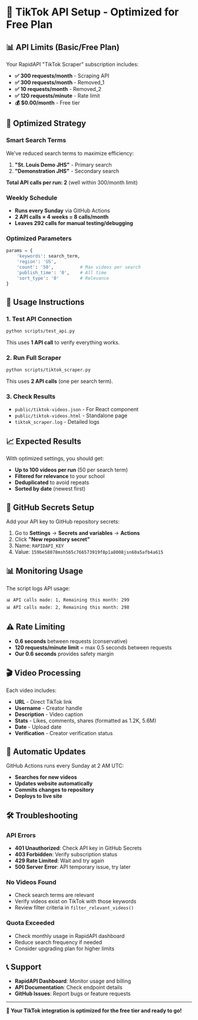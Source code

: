 # 🎵 TikTok API Setup - Optimized for Free Plan

## 📊 **API Limits (Basic/Free Plan)**

Your RapidAPI "TikTok Scraper" subscription includes:

- **✅ 300 requests/month** - Scraping API
- **✅ 300 requests/month** - Removed_1 
- **✅ 10 requests/month** - Removed_2
- **✅ 120 requests/minute** - Rate limit
- **💰 $0.00/month** - Free tier

## 🎯 **Optimized Strategy**

### **Smart Search Terms**
We've reduced search terms to maximize efficiency:
1. **"St. Louis Demo JHS"** - Primary search
2. **"Demonstration JHS"** - Secondary search

**Total API calls per run: 2** (well within 300/month limit)

### **Weekly Schedule**
- **Runs every Sunday** via GitHub Actions
- **2 API calls × 4 weeks = 8 calls/month**
- **Leaves 292 calls for manual testing/debugging**

### **Optimized Parameters**
```python
params = {
    'keywords': search_term,
    'region': 'US',
    'count': '50',          # Max videos per search
    'publish_time': '0',    # All time
    'sort_type': '0'        # Relevance
}
```

## 🚀 **Usage Instructions**

### **1. Test API Connection**
```bash
python scripts/test_api.py
```
This uses **1 API call** to verify everything works.

### **2. Run Full Scraper**
```bash
python scripts/tiktok_scraper.py
```
This uses **2 API calls** (one per search term).

### **3. Check Results**
- `public/tiktok-videos.json` - For React component
- `public/tiktok-videos.html` - Standalone page
- `tiktok_scraper.log` - Detailed logs

## 📈 **Expected Results**

With optimized settings, you should get:
- **Up to 100 videos per run** (50 per search term)
- **Filtered for relevance** to your school
- **Deduplicated** to avoid repeats
- **Sorted by date** (newest first)

## 🔧 **GitHub Secrets Setup**

Add your API key to GitHub repository secrets:

1. Go to **Settings** → **Secrets and variables** → **Actions**
2. Click **"New repository secret"**
3. Name: `RAPIDAPI_KEY`
4. Value: `159be58078msh565c766573919f8p1a8008jsn60a5afb4a615`

## 📊 **Monitoring Usage**

The script logs API usage:
```
📊 API calls made: 1, Remaining this month: 299
📊 API calls made: 2, Remaining this month: 298
```

## ⚠️ **Rate Limiting**

- **0.6 seconds** between requests (conservative)
- **120 requests/minute limit** = max 0.5 seconds between requests
- **Our 0.6 seconds** provides safety margin

## 🎬 **Video Processing**

Each video includes:
- **URL** - Direct TikTok link
- **Username** - Creator handle
- **Description** - Video caption
- **Stats** - Likes, comments, shares (formatted as 1.2K, 5.6M)
- **Date** - Upload date
- **Verification** - Creator verification status

## 🔄 **Automatic Updates**

GitHub Actions runs every Sunday at 2 AM UTC:
- **Searches for new videos**
- **Updates website automatically**
- **Commits changes to repository**
- **Deploys to live site**

## 🛠️ **Troubleshooting**

### **API Errors**
- **401 Unauthorized**: Check API key in GitHub Secrets
- **403 Forbidden**: Verify subscription status
- **429 Rate Limited**: Wait and try again
- **500 Server Error**: API temporary issue, try later

### **No Videos Found**
- Check search terms are relevant
- Verify videos exist on TikTok with those keywords
- Review filter criteria in `filter_relevant_videos()`

### **Quota Exceeded**
- Check monthly usage in RapidAPI dashboard
- Reduce search frequency if needed
- Consider upgrading plan for higher limits

## 📞 **Support**

- **RapidAPI Dashboard**: Monitor usage and billing
- **API Documentation**: Check endpoint details
- **GitHub Issues**: Report bugs or feature requests

---

**🎉 Your TikTok integration is optimized for the free tier and ready to go!**

